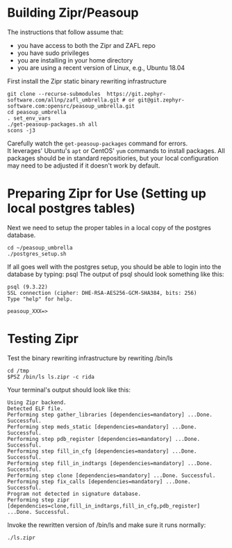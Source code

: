 # Building Zipr/Peasoup

The instructions that follow assume that:

* you have access to both the Zipr and ZAFL repo
* you have sudo privileges
* you are installing in your home directory
* you are using a recent version of Linux, e.g., Ubuntu 18.04


First install the Zipr static binary rewriting infrastructure
```
git clone --recurse-submodules  https://git.zephyr-software.com/allnp/zafl_umbrella.git # or git@git.zephyr-software.com:opensrc/peasoup_umbrella.git
cd peasoup_umbrella
. set_env_vars
./get-peasoup-packages.sh all
scons -j3
```

Carefully watch the `get-peasoup-packages` command for errors.  
It leverages' Ubuntu's `apt` or CentOS' `yum` commands to install packages.
All packages should be in standard repositiories, but your local configuration may
need to be adjusted if it doesn't work by default.

# Preparing Zipr for Use (Setting up local postgres tables)

Next we need to setup the proper tables in a local copy of the postgres database.
```
cd ~/peasoup_umbrella
./postgres_setup.sh
```

If all goes well with the postgres setup, you should be able to login into the database by typing: psql
The output of psql should look something like this:
```
psql (9.3.22)
SSL connection (cipher: DHE-RSA-AES256-GCM-SHA384, bits: 256)
Type "help" for help.

peasoup_XXX=> 
```

# Testing Zipr

Test  the binary rewriting infrastructure by rewriting /bin/ls
```
cd /tmp
$PSZ /bin/ls ls.zipr -c rida
```
Your terminal's output should look like this:
```
Using Zipr backend.
Detected ELF file.
Performing step gather_libraries [dependencies=mandatory] ...Done. Successful.
Performing step meds_static [dependencies=mandatory] ...Done. Successful.
Performing step pdb_register [dependencies=mandatory] ...Done. Successful.
Performing step fill_in_cfg [dependencies=mandatory] ...Done. Successful.
Performing step fill_in_indtargs [dependencies=mandatory] ...Done. Successful.
Performing step clone [dependencies=mandatory] ...Done. Successful.
Performing step fix_calls [dependencies=mandatory] ...Done. Successful.
Program not detected in signature database.
Performing step zipr [dependencies=clone,fill_in_indtargs,fill_in_cfg,pdb_register] ...Done. Successful.
```

Invoke the rewritten version of /bin/ls and make sure it runs normally:
```
./ls.zipr
```
